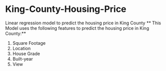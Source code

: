 # King-County-Housing-Price
Linear regression model to predict the housing price in King County 
** This Model uses the following features to predict the housing price in King County:**
1. Square Footage
2. Location
3. House Grade
4. Built-year
5. View
